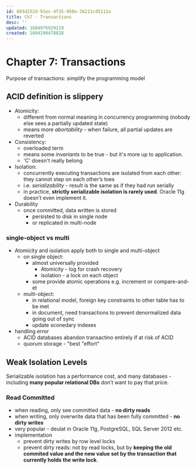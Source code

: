 ```yaml
---
id: 603d252d-91ec-4f35-950e-26211cd5112a
title: Ch7 - Transactions
desc: ''
updated: 1604976929119
created: 1604290478828
---
```

# Chapter 7: Transactions 

Purpose of transactions: simplify the programming model

## ACID definition is slippery

- Atomicity:
    - different from normal meaning in concurrency programming (nobody else sees a partially updated state)
    - means more _abortability_ - when  failure, all partial updates are reverted 
- Consistency: 
    - overloaded term
    - means some _invariants_ to be true - but it's more up to application. 
    - 'C' doesn't really belong
- Isolation:
    - concurrently executing transactions are isolated from each other: they cannot step on each other’s toes
    - i.e. _serializability_ - result is the same as if they had run serially
    - in practice, **strictly serializable isolation is rarely used**. Oracle 11g doesn’t even implement it.
- Durability
    - once committed, data written is stored 
        - persisted to disk in single node
        - or replicated in multi-node

### single-object vs multi

- Atomicity and isolation apply both to single and multi-object
    - on single object:
        - almost universally provided 
            - Atomicity - log for crash recovery 
            - isolation - a lock on each object 
        - some provide atomic operations e.g. increment or compare-and-et 
    - multi-object:
        - in relational model, foreign key constraints to other table has to be met 
        - in document, need transactions to prevent denormalized data going out of sync 
        - update sconedary indexes 
- handling error
    - ACID databases abandon transactino entirely if at risk of ACID
    - quorum storage - "best "effort" 


## Weak Isolation Levels 

Serializable isolation has a performance cost, and many databases - including **many popular relational DBs** don’t want to pay that price. 

### Read Committed
- when reading, only see committed data - **no dirty reads**
- when writing, only overwrite data that has been fully committed  - **no dirty writes**
- very popular - deulat in Oracle 11g, PostgreSQL, SQL Server 2012 etc.
- implementation
    - prevent dirty writes by row level locks 
    - prevent dirty reads: not by read locks, but by **keeping the old commited value and the new value set by the transaction that currently holds the write lock**.


